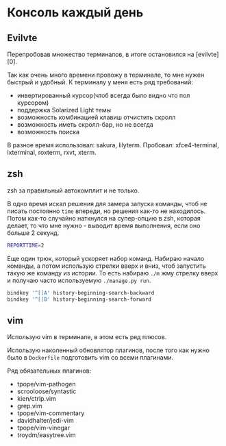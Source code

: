 # Консоль каждый день

## Evilvte
Перепробовав множество терминалов, в итоге остановился на [evilvte][0].

Так как очень много времени провожу в терминале, то мне нужен быстрый и удобный.
К терминалу у меня есть ряд требований:
- инвертированный курсор(чтоб всегда было видно что пол курсором)
- поддержка Solarized Light темы
- возможность комбинацией клавиш отчистить скролл
- возможность иметь скролл-бар, но не всегда
- возможность поиска

В разное время использовал: sakura, lilyterm.
Пробовал: xfce4-terminal, lxterminal, roxterm, rxvt, xterm.

## zsh
zsh за правильный автокомплит и не только.

В одно время искал решения для замера запуска команды, чтоб не писать постоянно `time` 
впереди, но решения как-то не находилось. Потом как-то случайно наткнулся на супер-опцию в 
zsh, которая делает, то что мне нужно - выводит время выполнения, если оно больше 2 
секунд.
```bash
REPORTTIME=2
```

Еще один трюк, который ускоряет набор команд. Набираю начало команды, а потом использую 
стрелки вверх и вниз, чтоб запустить такую же команду из истории. То есть набираю `./m` 
жму стрелку вверх и получаю часто используемую `./manage.py run`.
```bash
bindkey '^[[A' history-beginning-search-backward
bindkey '^[[B' history-beginning-search-forward
```

## vim
Использую vim в терминале, в этом есть ряд плюсов.

Использую наколенный обновлятор плагинов, после того как нужно было в `Dockerfile` 
подготовить vim со всеми плагинами.

Ряд обязательных плагинов:
- tpope/vim-pathogen
- scrooloose/syntastic
- kien/ctrlp.vim
- grep.vim
- tpope/vim-commentary
- davidhalter/jedi-vim
- tpope/vim-vinegar
- troydm/easytree.vim


